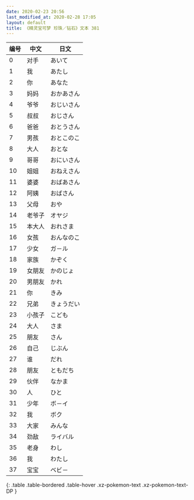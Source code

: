 ```yaml
---
date: 2020-02-23 20:56
last_modified_at: 2020-02-28 17:05
layout: default
title: 《精灵宝可梦 珍珠／钻石》文本 381
---
```

| 编号 | 中文 | 日文 |
| ---- | ---- | ---- |
| 0 | 对手 | あいて |
| 1 | 我 | あたし |
| 2 | 你 | あなた |
| 3 | 妈妈 | おかあさん |
| 4 | 爷爷 | おじいさん |
| 5 | 叔叔 | おじさん |
| 6 | 爸爸 | おとうさん |
| 7 | 男孩 | おとこのこ |
| 8 | 大人 | おとな |
| 9 | 哥哥 | おにいさん |
| 10 | 姐姐 | おねえさん |
| 11 | 婆婆 | おばあさん |
| 12 | 阿姨 | おばさん |
| 13 | 父母 | おや |
| 14 | 老爷子 | オヤジ |
| 15 | 本大人 | おれさま |
| 16 | 女孩 | おんなのこ |
| 17 | 少女 | ガ－ル |
| 18 | 家族 | かぞく |
| 19 | 女朋友 | かのじょ |
| 20 | 男朋友 | かれ |
| 21 | 你 | きみ |
| 22 | 兄弟 | きょうだい |
| 23 | 小孩子 | こども |
| 24 | 大人 | さま |
| 25 | 朋友 | さん |
| 26 | 自己 | じぶん |
| 27 | 谁 | だれ |
| 28 | 朋友 | ともだち |
| 29 | 伙伴 | なかま |
| 30 | 人 | ひと |
| 31 | 少年 | ボ－イ |
| 32 | 我 | ボク |
| 33 | 大家 | みんな |
| 34 | 劲敌 | ライバル |
| 35 | 老身 | わし |
| 36 | 我 | わたし |
| 37 | 宝宝 | ベビ－ |
{: .table .table-bordered .table-hover .xz-pokemon-text .xz-pokemon-text-DP }